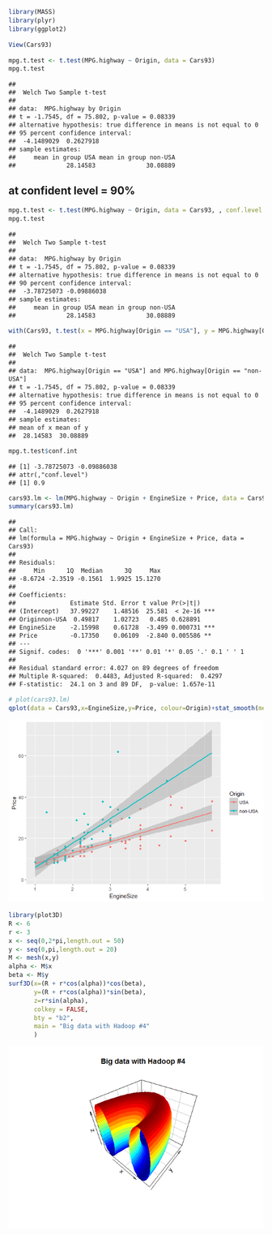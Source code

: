 ``` r
library(MASS)
library(plyr)
library(ggplot2)
```

``` r
View(Cars93)
```

``` r
mpg.t.test <- t.test(MPG.highway ~ Origin, data = Cars93)
mpg.t.test
```

    ## 
    ##  Welch Two Sample t-test
    ## 
    ## data:  MPG.highway by Origin
    ## t = -1.7545, df = 75.802, p-value = 0.08339
    ## alternative hypothesis: true difference in means is not equal to 0
    ## 95 percent confidence interval:
    ##  -4.1489029  0.2627918
    ## sample estimates:
    ##     mean in group USA mean in group non-USA 
    ##              28.14583              30.08889

at confident level = 90%
------------------------

``` r
mpg.t.test <- t.test(MPG.highway ~ Origin, data = Cars93, , conf.level = 0.90)
mpg.t.test
```

    ## 
    ##  Welch Two Sample t-test
    ## 
    ## data:  MPG.highway by Origin
    ## t = -1.7545, df = 75.802, p-value = 0.08339
    ## alternative hypothesis: true difference in means is not equal to 0
    ## 90 percent confidence interval:
    ##  -3.78725073 -0.09886038
    ## sample estimates:
    ##     mean in group USA mean in group non-USA 
    ##              28.14583              30.08889

``` r
with(Cars93, t.test(x = MPG.highway[Origin == "USA"], y = MPG.highway[Origin == "non-USA"]))
```

    ## 
    ##  Welch Two Sample t-test
    ## 
    ## data:  MPG.highway[Origin == "USA"] and MPG.highway[Origin == "non-USA"]
    ## t = -1.7545, df = 75.802, p-value = 0.08339
    ## alternative hypothesis: true difference in means is not equal to 0
    ## 95 percent confidence interval:
    ##  -4.1489029  0.2627918
    ## sample estimates:
    ## mean of x mean of y 
    ##  28.14583  30.08889

``` r
mpg.t.test$conf.int
```

    ## [1] -3.78725073 -0.09886038
    ## attr(,"conf.level")
    ## [1] 0.9

``` r
cars93.lm <- lm(MPG.highway ~ Origin + EngineSize + Price, data = Cars93 )
summary(cars93.lm)
```

    ## 
    ## Call:
    ## lm(formula = MPG.highway ~ Origin + EngineSize + Price, data = Cars93)
    ## 
    ## Residuals:
    ##     Min      1Q  Median      3Q     Max 
    ## -8.6724 -2.3519 -0.1561  1.9925 15.1270 
    ## 
    ## Coefficients:
    ##               Estimate Std. Error t value Pr(>|t|)    
    ## (Intercept)   37.99227    1.48516  25.581  < 2e-16 ***
    ## Originnon-USA  0.49817    1.02723   0.485 0.628891    
    ## EngineSize    -2.15998    0.61728  -3.499 0.000731 ***
    ## Price         -0.17350    0.06109  -2.840 0.005586 ** 
    ## ---
    ## Signif. codes:  0 '***' 0.001 '**' 0.01 '*' 0.05 '.' 0.1 ' ' 1
    ## 
    ## Residual standard error: 4.027 on 89 degrees of freedom
    ## Multiple R-squared:  0.4483, Adjusted R-squared:  0.4297 
    ## F-statistic:  24.1 on 3 and 89 DF,  p-value: 1.657e-11

``` r
# plot(cars93.lm)
qplot(data = Cars93,x=EngineSize,y=Price, colour=Origin)+stat_smooth(method = "lm",fullrange = TRUE)
```

![](workshop-1_files/figure-markdown_github/unnamed-chunk-7-1.png)

``` r
library(plot3D)
R <- 6
r <- 3
x <- seq(0,2*pi,length.out = 50)
y <- seq(0,pi,length.out = 20)
M <- mesh(x,y)
alpha <- M$x
beta <- M$y
surf3D(x=(R + r*cos(alpha))*cos(beta),
       y=(R + r*cos(alpha))*sin(beta),
       z=r*sin(alpha),
       colkey = FALSE,
       bty = "b2",
       main = "Big data with Hadoop #4"
       )
```

![](workshop-1_files/figure-markdown_github/unnamed-chunk-8-1.png)
